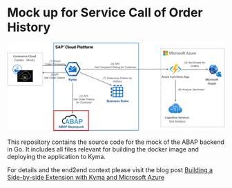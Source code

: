 # Mock up for Service Call of Order History

![Overview](./pics/Overview_ABAP.png)

This repository contains the source code for the mock of the ABAP backend in Go. It includes all files relevant for building the docker image and deploying the application to Kyma.

For details and the end2end context please visit the blog post [Building a Side-by-side Extension with Kyma and Microsoft Azure](https://blogs.sap.com/2021/01/12/building-a-side-by-side-extension-with-kyma-and-microsoft-azure/)
